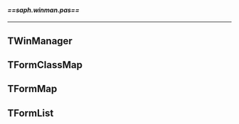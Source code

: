 #### *==saph.winman.pas==*





------------
## TWinManager


## TFormClassMap


## TFormMap


## TFormList



